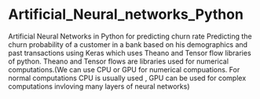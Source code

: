 # Artificial_Neural_networks_Python
Artificial Neural Networks in Python for predicting churn rate
Predicting the churn probability of a customer in a bank based on his demographics and past transactions using Keras which uses Theano and Tensor flow libraries of python.
Theano and Tensor flows are libraries used for numerical computations.(We can use CPU or GPU for numerical compuations. For normal computations CPU is usually used , GPU can be used for complex computations invloving many layers of neural networks)
